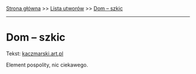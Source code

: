 [Strona główna](../index.md) >> [Lista utworów](../list.md) >> [Dom – szkic](126.md)

---

# Dom – szkic

Tekst: [kaczmarski.art.pl](https://www.kaczmarski.art.pl/tworczosc/wiersze/dom-szkic/)

Element pospolity, nic ciekawego.